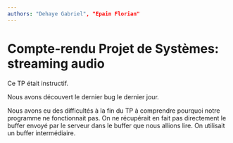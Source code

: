 ```yaml
---
authors: "Dehaye Gabriel", "Epain Florian"
---
```

# Compte-rendu Projet de Systèmes: streaming audio

Ce TP était instructif.

Nous avons découvert le dernier bug le dernier jour.

Nous avons eu des difficultés à la fin du TP à comprendre pourquoi notre programme ne fonctionnait pas. On ne récupérait en fait pas directement le buffer envoyé par le serveur dans le buffer que nous allions lire. On utilisait un buffer intermédiaire.
